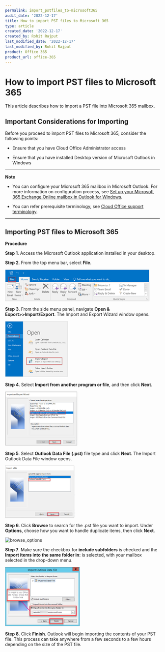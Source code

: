 ```yaml
---
permalink: import_pstfiles_to-microsoft365
audit_date: '2022-12-17'
title: How to import PST files to Microsoft 365
type: article
created_date: '2022-12-17'
created_by: Rohit Rajput
last_modified_date: '2022-12-17'
last_modified_by: Rohit Rajput
product: Office 365
product_url: office-365
---
```


How to import PST files to Microsoft 365
===============================================

This article describes how to import a PST file into Microsoft 365 mailbox. 

Important Considerations for Importing
----------------------------------------------

Before you proceed to import PST files to Microsoft 365, consider the following points:

- Ensure that you have Cloud Office Administrator access

- Ensure that you have installed Desktop version of Microsoft Outlook in Windows 

-------------------------------------------------------------------------------------------------------------------
   
**Note** 

- You can configure your Microsoft 365 mailbox in Microsoft Outlook. For more information on configuration process, see [Set up your Microsoft 365 Exchange Online mailbox in Outlook for Windows](https://docs.rackspace.com/support/how-to/set-up-your-microsoft-365-exchange-online-mailbox-in-outlook-for-windows/).
	
- You can refer prerequisite terminology, see [Cloud Office support terminology](https://docs.rackspace.com/support/how-to/cloud-office-support-terminology/).

--------------------------------------------------------------------------------------------------------------

Importing PST files to Microsoft 365
------------------------------------------

**Procedure**

**Step 1**. Access the Microsoft Outlook application installed in your desktop.

**Step 2**. From the top menu bar, select **File**.

<img width="470" alt="file" src="file.png">

**Step 3**. From the side menu panel, navigate **Open & Export>>Import/Export**. The Import and Export Wizard window opens. 

<img width="204" alt="openexport_importexport" src="openexport_importexport.png">


**Step 4**. Select **Import from another program or file**, and then click **Next**.

<img width="235" alt="importfromanotherprogram" src="importfromanotherprogram.png">

**Step 5**. Select **Outlook Data File (.pst)** file type and click **Next**. The Import Outlook Data File window opens.

<img width="225" alt="outlookdatafile" src="outlookdatafile.png">

**Step 6**. Click **Browse** to search for the .pst file you want to import. Under **Options**, choose how you want to handle duplicate items, then click **Next**.

<img width="262" alt="browse_options" src="browse_option.png">

**Step 7**. Make sure the checkbox for **include subfolders** is checked and the **Import items into the same folder in:** is selected, with your mailbox selected in the drop-down menu.

<img width="243" alt="importitemsintosamefolder_finish" src="importitemsintosamefolder_finish.png">


**Step 8**. Click **Finish**. Outlook will begin importing the contents of your PST file. This process can take anywhere from a few seconds to a few hours depending on the size of the PST file.













